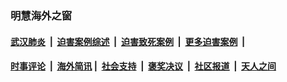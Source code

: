 
### 明慧海外之窗

####  [武汉肺炎](indexes/365.md?t=04150201) &nbsp;|&nbsp;  [迫害案例综述](indexes/328.md?t=04150201) &nbsp;|&nbsp; [迫害致死案例](indexes/277.md?t=04150201)  &nbsp;|&nbsp; [更多迫害案例](indexes/81.md?t=04150201)  &nbsp;|&nbsp; 
####  [时事评论](indexes/19.md?t=04150201) &nbsp;|&nbsp; [海外简讯](indexes/245.md?t=04150201)&nbsp;|&nbsp;  [社会支持](indexes/140.md?t=04150201) &nbsp;|&nbsp; [褒奖决议](indexes/282.md?t=04150201) &nbsp;|&nbsp; [社区报道](indexes/91.md?t=04150201)  &nbsp;|&nbsp; [天人之间](indexes/78.md?t=04150201) 


